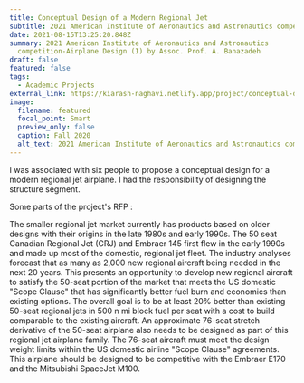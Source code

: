 ```yaml
---
title: Conceptual Design of a Modern Regional Jet
subtitle: 2021 American Institute of Aeronautics and Astronautics competition
date: 2021-08-15T13:25:20.848Z
summary: 2021 American Institute of Aeronautics and Astronautics
  competition-Airplane Design (I) by Assoc. Prof. A. Banazadeh
draft: false
featured: false
tags:
  - Academic Projects
external_link: https://kiarash-naghavi.netlify.app/project/conceptual-design-of-a-modern-regional-jet/
image:
  filename: featured
  focal_point: Smart
  preview_only: false
  caption: Fall 2020
  alt_text: 2021 American Institute of Aeronautics and Astronautics competition
---
```

I was associated with six people to propose a conceptual design for a modern regional jet airplane. I had the responsibility of designing the structure segment. 


Some parts of the project's RFP : 

The smaller regional jet market currently has products based on older designs with their origins in the late 1980s and early 1990s. The 50 seat Canadian Regional Jet (CRJ) and Embraer 145 first flew in the early 1990s and made up most of the domestic, regional jet fleet.
The industry analyses forecast that as many as 2,000 new regional aircraft being needed in the next 20 years. This presents an opportunity to develop new regional aircraft to satisfy the 50-seat portion of the market that meets the US domestic "Scope Clause" that has significantly better fuel burn and economics than existing options. The overall goal is to be at least 20% better than existing 50-seat regional jets in 500 n mi block fuel per seat with a cost to build comparable to the existing aircraft.
An approximate 76-seat stretch derivative of the 50-seat airplane also needs to be designed as part of this regional jet airplane family. The 76-seat aircraft must meet the design weight limits within the US domestic airline "Scope Clause" agreements. This airplane should be designed to be competitive with the Embraer E170 and the Mitsubishi SpaceJet M100.